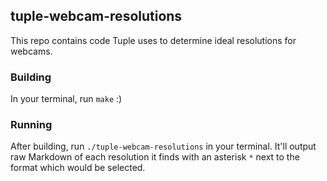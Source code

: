 ## tuple-webcam-resolutions

This repo contains code Tuple uses to determine ideal resolutions for webcams.

### Building

In your terminal, run `make` :)

### Running

After building, run `./tuple-webcam-resolutions` in your terminal. It'll output raw Markdown of each resolution it finds with an asterisk `*` next to the format which would be selected.

